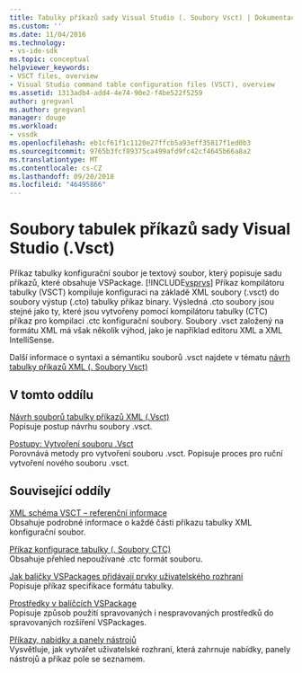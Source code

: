 ```yaml
---
title: Tabulky příkazů sady Visual Studio (. Soubory Vsct) | Dokumentace Microsoftu
ms.custom: ''
ms.date: 11/04/2016
ms.technology:
- vs-ide-sdk
ms.topic: conceptual
helpviewer_keywords:
- VSCT files, overview
- Visual Studio command table configuration files (VSCT), overview
ms.assetid: 1313adb4-add4-4e74-90e2-f4be522f5259
author: gregvanl
ms.author: gregvanl
manager: douge
ms.workload:
- vssdk
ms.openlocfilehash: eb1cf61f1c1120e27ffcb5a93eff35817f1ed0b3
ms.sourcegitcommit: 9765b3fcf89375ca499afd9fc42cf4645b66a8a2
ms.translationtype: MT
ms.contentlocale: cs-CZ
ms.lasthandoff: 09/20/2018
ms.locfileid: "46495866"
---
```

# <a name="visual-studio-command-table-vsct-files"></a>Soubory tabulek příkazů sady Visual Studio (.Vsct)
Příkaz tabulky konfigurační soubor je textový soubor, který popisuje sadu příkazů, které obsahuje VSPackage. [!INCLUDE[vsprvs](../../code-quality/includes/vsprvs_md.md)] Příkaz kompilátoru tabulky (VSCT) kompiluje konfiguraci na základě XML soubory (.vsct) do soubory výstup (.cto) tabulky příkaz binary. Výsledná .cto soubory jsou stejné jako ty, které jsou vytvořeny pomocí kompilátoru tabulky (CTC) příkaz pro kompilaci .ctc konfigurační soubory. Soubory .vsct založený na formátu XML má však několik výhod, jako je například editoru XML a XML IntelliSense.  
  
 Další informace o syntaxi a sémantiku souborů .vsct najdete v tématu [návrh tabulky příkazů XML (. Soubory Vsct)](../../extensibility/internals/designing-xml-command-table-dot-vsct-files.md)  
  
## <a name="in-this-section"></a>V tomto oddílu  
 [Návrh souborů tabulky příkazů XML (.Vsct)](../../extensibility/internals/designing-xml-command-table-dot-vsct-files.md)  
 Popisuje postup návrhu soubory .vsct.  
  
 [Postupy: Vytvoření souboru .Vsct](../../extensibility/internals/how-to-create-a-dot-vsct-file.md)  
 Porovnává metody pro vytvoření souboru .vsct. Popisuje proces pro ruční vytvoření nového souboru .vsct.  
  
## <a name="related-sections"></a>Související oddíly  
 [XML schéma VSCT – referenční informace](../../extensibility/vsct-xml-schema-reference.md)  
 Obsahuje podrobné informace o každé části příkazu tabulky XML konfigurační soubor.  
  
 [Příkaz konfigurace tabulky (. Soubory CTC)](https://msdn.microsoft.com/library/3413dda1-f372-4669-bcf0-c64d3463842c)  
 Obsahuje přehled nepoužívané .ctc formát souboru.  
  
 [Jak balíčky VSPackages přidávají prvky uživatelského rozhraní](../../extensibility/internals/how-vspackages-add-user-interface-elements.md)  
 Popisuje příkaz specifikace formátu tabulky.  
  
 [Prostředky v balíčcích VSPackage](../../extensibility/internals/resources-in-vspackages.md)  
 Popisuje způsob použití spravovaných i nespravovaných prostředků do spravovaných rozšíření VSPackages.  
  
 [Příkazy, nabídky a panely nástrojů](../../extensibility/internals/commands-menus-and-toolbars.md)  
 Vysvětluje, jak vytvářet uživatelské rozhraní, která zahrnuje nabídky, panely nástrojů a příkaz pole se seznamem.